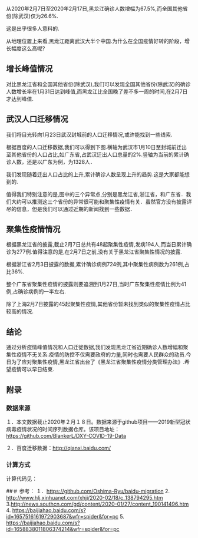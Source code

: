 
从2020年2月7日至2020年2月17日,黑龙江确诊人数增幅为67.5%,而全国其他省份(除武汉)仅为26.6%.

这是出乎很多人意料的.

从地理位置上来看,黑龙江距离武汉大半个中国.为什么在全国疫情好转的阶段，增长幅度这么高呢?

## 增长峰值情况
对比黑龙江省和全国其他省份(除武汉),我们可以发现全国其他省份(除武汉)的确诊人数增长率在1月31日达到峰值,而黑龙江比全国晚了差不多一周的时间,在2月7日才达到峰值.

## 武汉人口迁移情况
我们将目光转向1月23日武汉封城前的人口迁移情况,或许能找到一些线索.

根据百度的人口迁移数据,我们可以得到下图.横轴为武汉市1月10日至封城前迁出至其他省份的人口占比,如广东省,占武汉迁出人口总量的2%.竖轴为当前的累计确诊人数，还是以广东为例，为1328人．

我们发现随着迁出人口占比的上升,累计确诊人数呈现上升的趋势.这是大家都能想到的.

值得我们特别注意的是,图中的三个异常点,分别是黑龙江省,浙江省，和广东省．我们大约可以推测这三个省份的异常很可能和聚集性疫情有关．虽然官方没有披露详尽的信息，但是我们可以通过近期的新闻找到一些数据．

## 聚集性疫情情况
根据黑龙江省的披露,截止2月7日总共有48起聚集性疫情,发病194人,而当日累计确诊为277例.值得注意的是,在2月7日之前,没有关于黑龙江省聚集性情况的披露.

根据浙江省2月3日披露的数据,累计确诊病例724例,其中聚集性病例数为261例,占比36%.

整个广东省聚集性疫情的披露则要追溯到1月27日,当时广东聚集性疫情比例为41例,占确诊病例的一半左右.

除了上海2月7日披露的45起聚集性疫情,其他省份暂未找到类似的聚集性疫情占比较高的情况.

## 结论
通过分析疫情峰值情况和人口迁徙数据,我们发现黑龙江省近期确诊人数增幅和聚集性疫情不无关系.疫情的防控不仅需要政府的力量,同时也需要人民群众的动员.今日为了应对聚集性疫情,黑龙江省出台了《黑龙江省聚集性疫情分类管理办法》.希望疫情可以早日结束.


## 附录
### 数据来源

１．本文数据截止2020年２月１８日。数据来源于github项目——2019新型冠状病毒疫情状况的时间序列数据仓库。该项目地址： https://github.com/BlankerL/DXY-COVID-19-Data

２．百度迁移数据：http://qianxi.baidu.com/

### 计算方式
计算代码见：

##＃ 参考：
１．https://github.com/Oshima-Ryu/baidu-migration
2. http://www.hlj.xinhuanet.com/xhjj/2020-02/18/c_138794295.htm
3.http://news.southcn.com/gd/content/2020-01/27/content_190141496.htm
4. https://baijiahao.baidu.com/s?id=1657516161972903687&wfr=spider&for=pc
5. https://baijiahao.baidu.com/s?id=1658838011806374214&wfr=spider&for=pc
